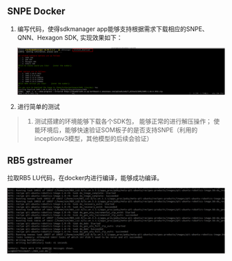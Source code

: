 ## SNPE Docker

1. 编写代码，使得sdkmanager app能够支持根据需求下载相应的SNPE、QNN、Hexagon SDK, 实现效果如下：

   ![image-20230923193758276](images/image-20230923193758276.png)

2. 进行简单的测试

> 1. 测试搭建的环境能够下载各个SDK包， 能够正常的进行解压操作； 使能环境后，能够快速验证SOM板子的是否支持SNPE（利用的inceptionv3模型，其他模型的后续会验证）

   ## RB5 gstreamer

拉取RB5 LU代码，在docker内进行编译，能够成功编译。

![image-20230923194445408](images/image-20230923194445408.png)